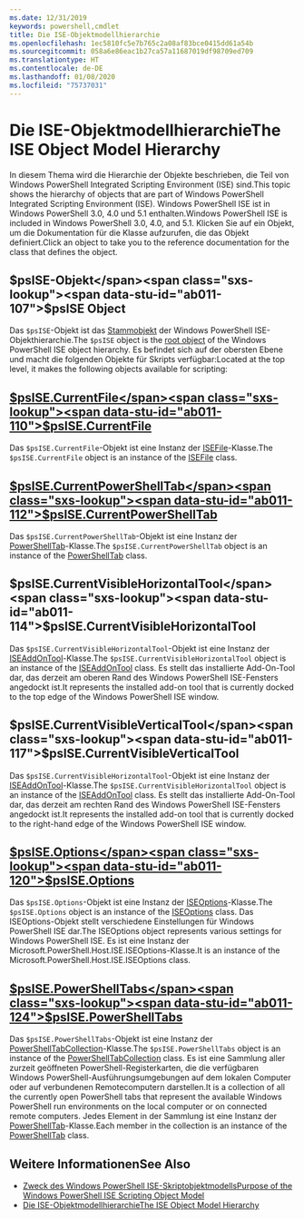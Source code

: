 ```yaml
---
ms.date: 12/31/2019
keywords: powershell,cmdlet
title: Die ISE-Objektmodellhierarchie
ms.openlocfilehash: 1ec5810fc5e7b765c2a08af83bce0415dd61a54b
ms.sourcegitcommit: 058a6e86eac1b27ca57a11687019df98709ed709
ms.translationtype: HT
ms.contentlocale: de-DE
ms.lasthandoff: 01/08/2020
ms.locfileid: "75737031"
---
```

# <a name="the-ise-object-model-hierarchy"></a><span data-ttu-id="ab011-103">Die ISE-Objektmodellhierarchie</span><span class="sxs-lookup"><span data-stu-id="ab011-103">The ISE Object Model Hierarchy</span></span>

<span data-ttu-id="ab011-104">In diesem Thema wird die Hierarchie der Objekte beschrieben, die Teil von Windows PowerShell Integrated Scripting Environment (ISE) sind.</span><span class="sxs-lookup"><span data-stu-id="ab011-104">This topic shows the hierarchy of objects that are part of Windows PowerShell Integrated Scripting Environment (ISE).</span></span> <span data-ttu-id="ab011-105">Windows PowerShell ISE ist in Windows PowerShell 3.0, 4.0 und 5.1 enthalten.</span><span class="sxs-lookup"><span data-stu-id="ab011-105">Windows PowerShell ISE is included in Windows PowerShell 3.0, 4.0, and 5.1.</span></span> <span data-ttu-id="ab011-106">Klicken Sie auf ein Objekt, um die Dokumentation für die Klasse aufzurufen, die das Objekt definiert.</span><span class="sxs-lookup"><span data-stu-id="ab011-106">Click an object to take you to the reference documentation for the class that defines the object.</span></span>

## <a name="psise-object"></a><span data-ttu-id="ab011-107">$psISE-Objekt</span><span class="sxs-lookup"><span data-stu-id="ab011-107">$psISE Object</span></span>

<span data-ttu-id="ab011-108">Das `$psISE`-Objekt ist das [Stammobjekt](The-ObjectModelRoot-Object.md) der Windows PowerShell ISE-Objekthierarchie.</span><span class="sxs-lookup"><span data-stu-id="ab011-108">The `$psISE` object is the [root object](The-ObjectModelRoot-Object.md) of the Windows PowerShell ISE object hierarchy.</span></span> <span data-ttu-id="ab011-109">Es befindet sich auf der obersten Ebene und macht die folgenden Objekte für Skripts verfügbar:</span><span class="sxs-lookup"><span data-stu-id="ab011-109">Located at the top level, it makes the following objects available for scripting:</span></span>

## <a name="psisecurrentfilethe-isefile-objectmd"></a>[<span data-ttu-id="ab011-110">$psISE.CurrentFile</span><span class="sxs-lookup"><span data-stu-id="ab011-110">$psISE.CurrentFile</span></span>](The-ISEFile-Object.md)

<span data-ttu-id="ab011-111">Das `$psISE.CurrentFile`-Objekt ist eine Instanz der [ISEFile](The-ISEFile-Object.md)-Klasse.</span><span class="sxs-lookup"><span data-stu-id="ab011-111">The `$psISE.CurrentFile` object is an instance of the [ISEFile](The-ISEFile-Object.md) class.</span></span>

## <a name="psisecurrentpowershelltabthe-powershelltab-objectmd"></a>[<span data-ttu-id="ab011-112">$psISE.CurrentPowerShellTab</span><span class="sxs-lookup"><span data-stu-id="ab011-112">$psISE.CurrentPowerShellTab</span></span>](The-PowerShellTab-Object.md)

<span data-ttu-id="ab011-113">Das `$psISE.CurrentPowerShellTab`-Objekt ist eine Instanz der [PowerShellTab](The-PowerShellTab-Object.md)-Klasse.</span><span class="sxs-lookup"><span data-stu-id="ab011-113">The `$psISE.CurrentPowerShellTab` object is an instance of the [PowerShellTab](The-PowerShellTab-Object.md) class.</span></span>

## <a name="psisecurrentvisiblehorizontaltool"></a><span data-ttu-id="ab011-114">$psISE.CurrentVisibleHorizontalTool</span><span class="sxs-lookup"><span data-stu-id="ab011-114">$psISE.CurrentVisibleHorizontalTool</span></span>

<span data-ttu-id="ab011-115">Das `$psISE.CurrentVisibleHorizontalTool`-Objekt ist eine Instanz der [ISEAddOnTool](The-ISEAddOnTool-Object.md)-Klasse.</span><span class="sxs-lookup"><span data-stu-id="ab011-115">The `$psISE.CurrentVisibleHorizontalTool` object is an instance of the [ISEAddOnTool](The-ISEAddOnTool-Object.md) class.</span></span> <span data-ttu-id="ab011-116">Es stellt das installierte Add-On-Tool dar, das derzeit am oberen Rand des Windows PowerShell ISE-Fensters angedockt ist.</span><span class="sxs-lookup"><span data-stu-id="ab011-116">It represents the installed add-on tool that is currently docked to the top edge of the Windows PowerShell ISE window.</span></span>

## <a name="psisecurrentvisibleverticaltool"></a><span data-ttu-id="ab011-117">$psISE.CurrentVisibleVerticalTool</span><span class="sxs-lookup"><span data-stu-id="ab011-117">$psISE.CurrentVisibleVerticalTool</span></span>

<span data-ttu-id="ab011-118">Das `$psISE.CurrentVisibleHorizontalTool`-Objekt ist eine Instanz der [ISEAddOnTool](The-ISEAddOnTool-Object.md)-Klasse.</span><span class="sxs-lookup"><span data-stu-id="ab011-118">The `$psISE.CurrentVisibleHorizontalTool` object is an instance of the [ISEAddOnTool](The-ISEAddOnTool-Object.md) class.</span></span> <span data-ttu-id="ab011-119">Es stellt das installierte Add-On-Tool dar, das derzeit am rechten Rand des Windows PowerShell ISE-Fensters angedockt ist.</span><span class="sxs-lookup"><span data-stu-id="ab011-119">It represents the installed add-on tool that is currently docked to the right-hand edge of the Windows PowerShell ISE window.</span></span>

## <a name="psiseoptionsthe-iseoptions-objectmd"></a>[<span data-ttu-id="ab011-120">$psISE.Options</span><span class="sxs-lookup"><span data-stu-id="ab011-120">$psISE.Options</span></span>](The-ISEOptions-Object.md)

<span data-ttu-id="ab011-121">Das `$psISE.Options`-Objekt ist eine Instanz der [ISEOptions](The-ISEOptions-Object.md)-Klasse.</span><span class="sxs-lookup"><span data-stu-id="ab011-121">The `$psISE.Options` object is an instance of the [ISEOptions](The-ISEOptions-Object.md) class.</span></span> <span data-ttu-id="ab011-122">Das ISEOptions-Objekt stellt verschiedene Einstellungen für Windows PowerShell ISE dar.</span><span class="sxs-lookup"><span data-stu-id="ab011-122">The ISEOptions object represents various settings for Windows PowerShell ISE.</span></span> <span data-ttu-id="ab011-123">Es ist eine Instanz der Microsoft.PowerShell.Host.ISE.ISEOptions-Klasse.</span><span class="sxs-lookup"><span data-stu-id="ab011-123">It is an instance of the Microsoft.PowerShell.Host.ISE.ISEOptions class.</span></span>

## <a name="psisepowershelltabsthe-powershelltabcollection-objectmd"></a>[<span data-ttu-id="ab011-124">$psISE.PowerShellTabs</span><span class="sxs-lookup"><span data-stu-id="ab011-124">$psISE.PowerShellTabs</span></span>](The-PowerShellTabCollection-Object.md)

<span data-ttu-id="ab011-125">Das `$psISE.PowerShellTabs`-Objekt ist eine Instanz der [PowerShellTabCollection](The-PowerShellTabCollection-Object.md)-Klasse.</span><span class="sxs-lookup"><span data-stu-id="ab011-125">The `$psISE.PowerShellTabs` object is an instance of the [PowerShellTabCollection](The-PowerShellTabCollection-Object.md) class.</span></span> <span data-ttu-id="ab011-126">Es ist eine Sammlung aller zurzeit geöffneten PowerShell-Registerkarten, die die verfügbaren Windows PowerShell-Ausführungsumgebungen auf dem lokalen Computer oder auf verbundenen Remotecomputern darstellen.</span><span class="sxs-lookup"><span data-stu-id="ab011-126">It is a collection of all the currently open PowerShell tabs that represent the available Windows PowerShell run environments on the local computer or on connected remote computers.</span></span> <span data-ttu-id="ab011-127">Jedes Element in der Sammlung ist eine Instanz der [PowerShellTab](The-PowerShellTab-Object.md)-Klasse.</span><span class="sxs-lookup"><span data-stu-id="ab011-127">Each member in the collection is an instance of the [PowerShellTab](The-PowerShellTab-Object.md) class.</span></span>

## <a name="see-also"></a><span data-ttu-id="ab011-128">Weitere Informationen</span><span class="sxs-lookup"><span data-stu-id="ab011-128">See Also</span></span>

- [<span data-ttu-id="ab011-129">Zweck des Windows PowerShell ISE-Skriptobjektmodells</span><span class="sxs-lookup"><span data-stu-id="ab011-129">Purpose of the Windows PowerShell ISE Scripting Object Model</span></span>](Purpose-of-the-Windows-PowerShell-ISE-Scripting-Object-Model.md)
- [<span data-ttu-id="ab011-130">Die ISE-Objektmodellhierarchie</span><span class="sxs-lookup"><span data-stu-id="ab011-130">The ISE Object Model Hierarchy</span></span>](The-ISE-Object-Model-Hierarchy.md)
